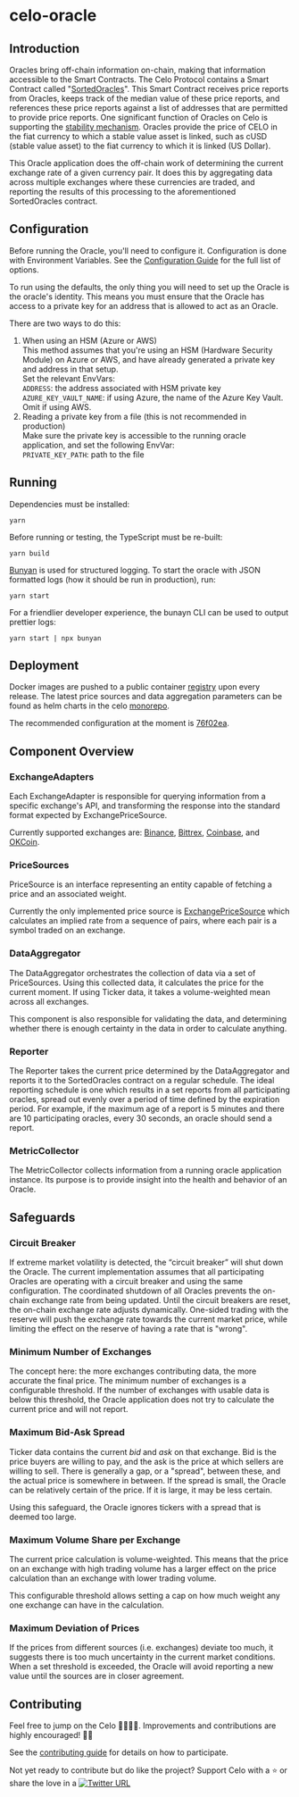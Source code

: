 # celo-oracle

## Introduction

Oracles bring off-chain information on-chain, making that information accessible to the Smart Contracts. The Celo Protocol  contains a Smart Contract called "[SortedOracles](https://github.com/celo-org/celo-monorepo/blob/master/packages/protocol/contracts/stability/SortedOracles.sol)". This Smart Contract receives price reports from Oracles, keeps track of the median value of these price reports, and references these price reports against a list of addresses that are permitted to provide price reports.  One significant function of Oracles on Celo is supporting the [stability mechanism](https://docs.celo.org/celo-codebase/protocol/stability/doto). Oracles  provide the price of CELO in the fiat currency to which a stable value asset is linked, such as cUSD (stable value asset) to the fiat currency to which it is linked (US Dollar).

This Oracle application does the off-chain work of determining the current exchange rate of a given currency pair. It does this by aggregating data across multiple exchanges where these currencies are traded, and reporting the results of this processing to the aforementioned SortedOracles contract.

## Configuration

Before running the Oracle, you'll need to configure it. Configuration is done with Environment Variables. See the [Configuration Guide](README-config.md) for the full list of options.

To run using the defaults, the only thing you will need to set up the Oracle is the oracle's identity. This means you must ensure that the Oracle has access to a private key for an address that is allowed to act as an Oracle.

There are two ways to do this:

1. When using an HSM (Azure or AWS)\
This method assumes that you're using an HSM (Hardware Security Module) on Azure or AWS, and have already generated a private key and address in that setup.\
Set the relevant EnvVars:\
`ADDRESS`: the address associated with HSM private key\
`AZURE_KEY_VAULT_NAME`: if using Azure, the name of the Azure Key Vault. Omit if using AWS.
1. Reading a private key from a file (this is not recommended in production)\
Make sure the private key is accessible to the running oracle application, and set the following EnvVar:\
`PRIVATE_KEY_PATH`: path to the file

## Running

Dependencies must be installed:

```shell
yarn
```

Before running or testing, the TypeScript must be re-built:

```shell
yarn build
```

[Bunyan](https://github.com/trentm/node-bunyan) is used for structured logging. To start the oracle with JSON formatted logs (how it should be run in production), run:

```shell
yarn start
```

For a friendlier developer experience, the bunayn CLI can be used to output prettier logs:

```shell
yarn start | npx bunyan
```

## Deployment

Docker images are pushed to a public container [registry](https://console.cloud.google.com/artifacts/docker/celo-testnet-production/us-west1/celo-oracle/celo-oracle) upon every release. The latest price sources and data aggregation parameters can be found as helm charts in the celo [monorepo](https://github.com/celo-org/celo-monorepo/tree/master/packages/helm-charts/oracle).

The recommended configuration at the moment is [76f02ea](https://github.com/celo-org/celo-monorepo/tree/76f02ea65b9284f3d0e47e256dece82dc0747a6e/packages/helm-charts/oracle).


## Component Overview

<!-- TODO: Add architecture diagram here -->

### **ExchangeAdapters**

Each ExchangeAdapter is responsible for querying information from a specific exchange's API, and transforming the response into the standard format expected by ExchangePriceSource.

Currently supported exchanges are: [Binance](src/exchange_adapters/binance.ts), [Bittrex](src/exchange_adapters/bittrex.ts), [Coinbase](src/exchange_adapters/coinbase.ts), and [OKCoin](src/exchange_adapters/okcoin.ts).

### **PriceSources**

PriceSource is an interface representing an entity capable of fetching a price and an associated weight.

Currently the only implemented price source is [ExchangePriceSource](src/exchange_price_source.ts) which calculates an implied rate from a sequence of pairs, where each pair is a symbol traded on an exchange.

### **DataAggregator**

The DataAggregator orchestrates the collection of data via a set of PriceSources. Using this collected data, it calculates the price for the current moment. If using Ticker data, it takes a volume-weighted mean across all exchanges.

This component is also responsible for validating the data, and determining whether there is enough certainty in the data in order to calculate anything.

### **Reporter**

The Reporter takes the current price determined by the DataAggregator and reports it to the SortedOracles contract on a regular schedule. The ideal reporting schedule is one which results in a set reports from all participating oracles, spread out evenly over a period of time defined by the expiration period. For example, if the maximum age of a report is 5 minutes and there are 10 participating oracles, every 30 seconds, an oracle should send a report.

### **MetricCollector**

The MetricCollector collects information from a running oracle application instance. Its purpose is to provide insight into the health and behavior of an Oracle.

## Safeguards

### **Circuit Breaker**

<!-- TODO: resolve feedback from Brynly in this section -->
If extreme market volatility is detected, the “circuit breaker” will shut down the Oracle. The current implementation assumes that all participating Oracles are operating with a circuit breaker and using the same configuration. The coordinated shutdown of all Oracles prevents the on-chain exchange rate from being updated. Until the circuit breakers are reset, the on-chain exchange rate adjusts dynamically. One-sided trading with the reserve will push the exchange rate towards the current market price, while limiting the effect on the reserve of having a rate that is "wrong".

### **Minimum Number of Exchanges**

The concept here: the more exchanges contributing data, the more accurate the final price. The minimum number of exchanges is a configurable threshold. If the number of exchanges with usable data is below this threshold, the Oracle application does not try to calculate the current price and will not report.

### **Maximum Bid-Ask Spread**

Ticker data contains the current _bid_ and _ask_ on that exchange. Bid is the price buyers are willing to pay, and the ask is the price at which sellers are willing to sell. There is generally a gap, or a "spread", between these, and the actual price is somewhere in between. If the spread is small, the Oracle can be relatively certain of the price. If it is large, it may be less certain.

Using this safeguard, the Oracle ignores tickers with a spread that is deemed too large.

### **Maximum Volume Share per Exchange**

The current price calculation is volume-weighted. This means that the price on an exchange with high trading volume has a larger effect on the price calculation than an exchange with lower trading volume.

This configurable threshold allows setting a cap on how much weight any one exchange can have in the calculation.

### **Maximum Deviation of Prices**

If the prices from different sources (i.e. exchanges) deviate too much, it suggests there is too much uncertainty in the current market conditions. When a set threshold is exceeded, the Oracle will avoid reporting a new value until the sources are in closer agreement.

## Contributing

Feel free to jump on the Celo 🚂🚋🚋🚋. Improvements and contributions are highly encouraged! 🙏👊

See the [contributing guide](https://docs.celo.org/community/contributing) for details on how to participate.

Not yet ready to contribute but do like the project? Support Celo with a ⭐ or share the love in a [![Twitter URL](https://img.shields.io/twitter/url?style=social&url=https%3A%2F%2Fcelo.org%2F)](https://twitter.com/intent/tweet?url=https%3A%2F%2Fwww.youtube.com%2Fwatch%3Fv%3DkKggE5OvyhE&via=celohq&text=Checkout%20celo%21%20Love%20what%20they%20are%20building.&hashtags=celo)
